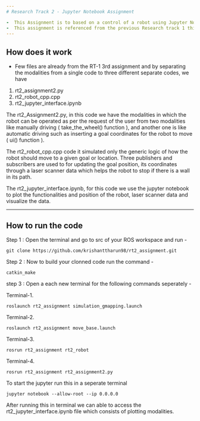 ```yaml
---
# Research Track 2 - Jupyter Notebook Assignment 

-  This Assignment is to based on a control of a robot using Jupyter Notebook
-  This assignment is referenced from the previous Research track 1 third assignment [rt 1 third assignment](https://github.com/krishanttharun98/Research-track--1-thrid-assignment.git)
---
```

## How does it work
-  Few files are already from the RT-1 3rd assignment and by separating the modalities from a single code to three different separate codes, we have  
    
1. rt2_assignment2.py
2. rt2_robot_cpp.cpp
3. rt2_jupyter_interface.ipynb


The rt2_Assignment2.py, in this code we have the modalities in which the robot can be operated as per the request of the user from two modalities like manually driving ( take_the_wheel() function ), and another one is like automatic driving such as inserting a goal coordinates for the robot to move ( ui() function ).

The rt2_robot_cpp.cpp code it simulated only the generic logic of how the robot should move to a given goal or location. Three publishers and subscribers are used to for updating the goal position, its coordinates through a laser scanner data which helps the robot to stop if there is a wall in its path. 

The rt2_jupyter_interface.ipynb, for this code we use the jupyter notebook to plot the functionalities and position of the robot, laser scanner data and visualize the data. 

---
## How to run the code 

Step 1 : Open the terminal and go to src of your ROS workspace and run -

<pre><code>git clone https://github.com/krishanttharun98/rt2_assignment.git</code></pre>

Step 2 : Now to build your clonned code run the command -

<pre><code>catkin_make</code></pre>

step 3 : Open a each new terminal for the following commands seperately -
 
Terminal-1. 

<pre><code>roslaunch rt2_assignment simulation_gmapping.launch</code></pre>

Terminal-2.

<pre><code>roslaunch rt2_assignment move_base.launch</code></pre>

Terminal-3.

<pre><code>rosrun rt2_assignment rt2_robot</code></pre>

Terminal-4.

<pre><code>rosrun rt2_assignment rt2_assignment2.py</code></pre>

To start the jupyter run this in a seperate terminal 

<pre><code>jupyter notebook --allow-root --ip 0.0.0.0</code></pre>

After running this in terminal we can able to access the rt2_jupyter_interface.ipynb file which consists of plotting modalities. 


